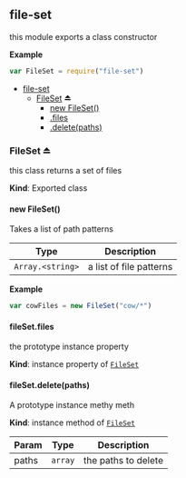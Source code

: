 <a name="module_file-set"></a>
## file-set
this module exports a class constructor

**Example**  
```js
var FileSet = require("file-set")
```

* [file-set](#module_file-set)
    * [FileSet](#exp_module_file-set--FileSet) ⏏
        * [new FileSet()](#new_module_file-set--FileSet_new)
        * [.files](#module_file-set--FileSet+files)
        * [.delete(paths)](#module_file-set--FileSet+delete)

<a name="exp_module_file-set--FileSet"></a>
### FileSet ⏏
this class returns a set of files

**Kind**: Exported class  
<a name="new_module_file-set--FileSet_new"></a>
#### new FileSet()
Takes a list of path patterns


| Type | Description |
| --- | --- |
| <code>Array.&lt;string&gt;</code> | a list of file patterns |

**Example**  
```js
var cowFiles = new FileSet("cow/*")
```
<a name="module_file-set--FileSet+files"></a>
#### fileSet.files
the prototype instance property

**Kind**: instance property of <code>[FileSet](#exp_module_file-set--FileSet)</code>  
<a name="module_file-set--FileSet+delete"></a>
#### fileSet.delete(paths)
A prototype instance methy meth

**Kind**: instance method of <code>[FileSet](#exp_module_file-set--FileSet)</code>  

| Param | Type | Description |
| --- | --- | --- |
| paths | <code>array</code> | the paths to delete |

